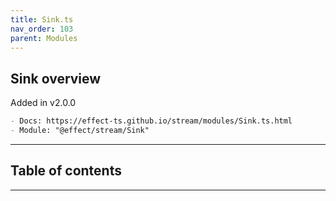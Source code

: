 ```yaml
---
title: Sink.ts
nav_order: 103
parent: Modules
---
```


## Sink overview

Added in v2.0.0

```md
- Docs: https://effect-ts.github.io/stream/modules/Sink.ts.html
- Module: "@effect/stream/Sink"
```

---

<h2 class="text-delta">Table of contents</h2>

---

